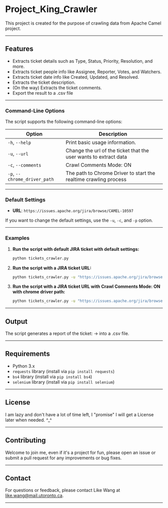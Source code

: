 # Project_King_Crawler
This project is created for the purpose of crawling data from Apache Camel project.

---

## Features

- Extracts ticket details such as Type, Status, Priority, Resolution, and more.
- Extracts ticket people info like Assignee, Reporter, Votes, and Watchers.
- Extracts ticket date info like Created, Updated, and Resolved.
- Extracts the ticket description.
- (On the way) Extracts the ticket comments.
- Export the result to a .csv file

---

### **Command-Line Options**
The script supports the following command-line options:

| Option            | Description                                                                 |
|-------------------|-----------------------------------------------------------------------------|
| `-h`, `--help`    | Print basic usage information.                                              |
| `-u`, `--url`     | Change the url of the ticket that the user wants to extract data            |
| `-c`, `--comments`| Crawl Comments Mode: ON                                                     |
| `-p`, `--chrome_driver_path`| The path to Chrome Driver to start the realtime crawling process  |

---

### **Default Settings**
- **URL**: `https://issues.apache.org/jira/browse/CAMEL-10597`

If you want to change the default settings, use the `-u`, `-c`, and `-p` option.

---

### **Examples**

1. **Run the script with default JIRA ticket with default settings:**
   ```bash
   python tickets_crawler.py
   ```

2. **Run the script with a JIRA ticket URL:**
   ```bash
   python tickets_crawler.py -u "https://issues.apache.org/jira/browse/CAMEL-10598"
   ```

3. **Run the script with a JIRA ticket URL with Crawl Comments Mode: ON with chrome driver path:**
   ```bash
   python tickets_crawler.py -u "https://issues.apache.org/jira/browse/CAMEL-10598" -c -p /usr/local/bin/chromedriver
   ```

---

## **Output**
The script generates a report of the ticket: -> into a .csv file.

---

## **Requirements**
- Python 3.x
- `requests` library (install via `pip install requests`)
- `bs4` library (install via `pip install bs4`)
- `selenium` library (install via `pip install selenium`)

---

## **License**
I am lazy and don't have a lot of time left, I "promise" I will get a License later when needed. ^_^

---

## **Contributing**
Welcome to join me, even if it's a project for fun, please open an issue or submit a pull request for any improvements or bug fixes.

---

## **Contact**
For questions or feedback, please contact Like Wang at like.wang@mail.utoronto.ca.

---